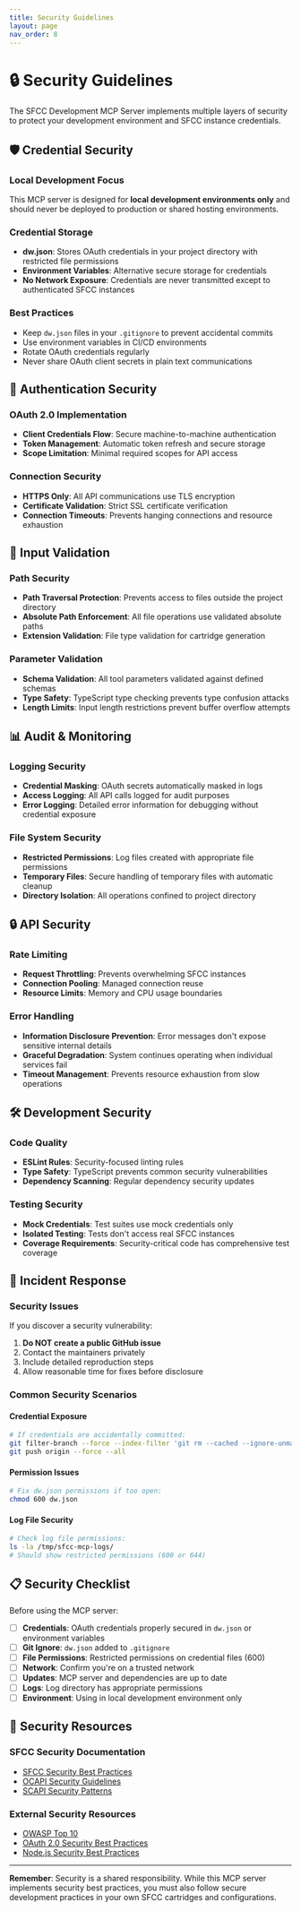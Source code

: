 ```yaml
---
title: Security Guidelines
layout: page
nav_order: 8
---
```


# 🔒 Security Guidelines

The SFCC Development MCP Server implements multiple layers of security to protect your development environment and SFCC instance credentials.

## 🛡️ Credential Security

### Local Development Focus
This MCP server is designed for **local development environments only** and should never be deployed to production or shared hosting environments.

### Credential Storage
- **dw.json**: Stores OAuth credentials in your project directory with restricted file permissions
- **Environment Variables**: Alternative secure storage for credentials
- **No Network Exposure**: Credentials are never transmitted except to authenticated SFCC instances

### Best Practices
- Keep `dw.json` files in your `.gitignore` to prevent accidental commits
- Use environment variables in CI/CD environments
- Rotate OAuth credentials regularly
- Never share OAuth client secrets in plain text communications

## 🔐 Authentication Security

### OAuth 2.0 Implementation
- **Client Credentials Flow**: Secure machine-to-machine authentication
- **Token Management**: Automatic token refresh and secure storage
- **Scope Limitation**: Minimal required scopes for API access

### Connection Security
- **HTTPS Only**: All API communications use TLS encryption
- **Certificate Validation**: Strict SSL certificate verification
- **Connection Timeouts**: Prevents hanging connections and resource exhaustion

## 🚧 Input Validation

### Path Security
- **Path Traversal Protection**: Prevents access to files outside the project directory
- **Absolute Path Enforcement**: All file operations use validated absolute paths
- **Extension Validation**: File type validation for cartridge generation

### Parameter Validation
- **Schema Validation**: All tool parameters validated against defined schemas
- **Type Safety**: TypeScript type checking prevents type confusion attacks
- **Length Limits**: Input length restrictions prevent buffer overflow attempts

## 📊 Audit & Monitoring

### Logging Security
- **Credential Masking**: OAuth secrets automatically masked in logs
- **Access Logging**: All API calls logged for audit purposes
- **Error Logging**: Detailed error information for debugging without credential exposure

### File System Security
- **Restricted Permissions**: Log files created with appropriate file permissions
- **Temporary Files**: Secure handling of temporary files with automatic cleanup
- **Directory Isolation**: All operations confined to project directory

## 🔒 API Security

### Rate Limiting
- **Request Throttling**: Prevents overwhelming SFCC instances
- **Connection Pooling**: Managed connection reuse
- **Resource Limits**: Memory and CPU usage boundaries

### Error Handling
- **Information Disclosure Prevention**: Error messages don't expose sensitive internal details
- **Graceful Degradation**: System continues operating when individual services fail
- **Timeout Management**: Prevents resource exhaustion from slow operations

## 🛠️ Development Security

### Code Quality
- **ESLint Rules**: Security-focused linting rules
- **Type Safety**: TypeScript prevents common security vulnerabilities
- **Dependency Scanning**: Regular dependency security updates

### Testing Security
- **Mock Credentials**: Test suites use mock credentials only
- **Isolated Testing**: Tests don't access real SFCC instances
- **Coverage Requirements**: Security-critical code has comprehensive test coverage

## 🚨 Incident Response

### Security Issues
If you discover a security vulnerability:
1. **Do NOT create a public GitHub issue**
2. Contact the maintainers privately
3. Include detailed reproduction steps
4. Allow reasonable time for fixes before disclosure

### Common Security Scenarios

#### Credential Exposure
```bash
# If credentials are accidentally committed:
git filter-branch --force --index-filter 'git rm --cached --ignore-unmatch dw.json' --prune-empty --tag-name-filter cat -- --all
git push origin --force --all
```

#### Permission Issues
```bash
# Fix dw.json permissions if too open:
chmod 600 dw.json
```

#### Log File Security
```bash
# Check log file permissions:
ls -la /tmp/sfcc-mcp-logs/
# Should show restricted permissions (600 or 644)
```

## 📋 Security Checklist

Before using the MCP server:

- [ ] **Credentials**: OAuth credentials properly secured in `dw.json` or environment variables
- [ ] **Git Ignore**: `dw.json` added to `.gitignore`
- [ ] **File Permissions**: Restricted permissions on credential files (600)
- [ ] **Network**: Confirm you're on a trusted network
- [ ] **Updates**: MCP server and dependencies are up to date
- [ ] **Logs**: Log directory has appropriate permissions
- [ ] **Environment**: Using in local development environment only

## 🔗 Security Resources

### SFCC Security Documentation
- [SFCC Security Best Practices](docs/best-practices/security.md)
- [OCAPI Security Guidelines](docs/best-practices/ocapi_hooks.md)
- [SCAPI Security Patterns](docs/best-practices/scapi_hooks.md)

### External Security Resources
- [OWASP Top 10](https://owasp.org/www-project-top-ten/)
- [OAuth 2.0 Security Best Practices](https://tools.ietf.org/html/draft-ietf-oauth-security-topics)
- [Node.js Security Best Practices](https://nodejs.org/en/docs/guides/security/)

---

**Remember**: Security is a shared responsibility. While this MCP server implements security best practices, you must also follow secure development practices in your own SFCC cartridges and configurations.
